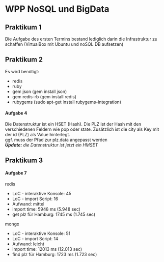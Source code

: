 # WPP NoSQL und BigData

## Praktikum 1

Die Aufgabe des ersten Termins bestand lediglich darin die Infrastruktur zu schaffen (VirtualBox mit Ubuntu und noSQL DB aufsetzen)

## Praktikum 2

Es wird benötigt:
- redis 
- ruby
- gem json (gem install json)
- gem redis-rb (gem install redis)
- rubygems (sudo apt-get install rubygems-integration)

#### Aufgabe 4
Die Datenstruktur ist ein HSET (Hash). Die PLZ ist der Hash mit den verschiedenen Feldern wie pop oder state.
Zusätzlich ist die city als Key mit der id (PLZ) als Value hinterlegt. 
<br>
ggf. muss der Pfad zur plz.data angepasst werden
<br>
***Update:*** *die Datenstruktur ist jetzt ein HMSET* <br>

## Praktikum 3

#### Aufgabe 7
redis
- LoC - interaktive Konsole: 45
- LoC - import Script: 16
- Aufwand: mittel
- import time: 5948 ms (5.948 sec)
- get plz für Hamburg: 1745 ms (1.745 sec)

mongo
- LoC - interaktive Konsole: 51
- LoC - import Script: 14
- Aufwand: leicht 
- import time: 12013 ms (12.013 sec)
- find plz für Hamburg: 1723 ms (1.723 sec)


